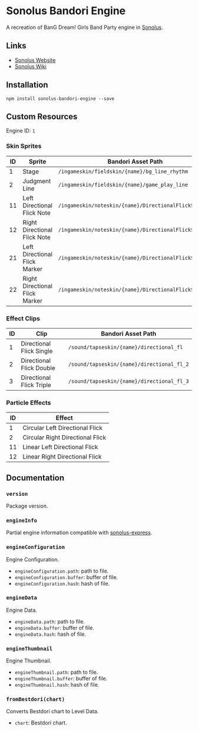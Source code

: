 # Sonolus Bandori Engine

A recreation of BanG Dream! Girls Band Party engine in [Sonolus](https://sonolus.com).

## Links

-   [Sonolus Website](https://sonolus.com)
-   [Sonolus Wiki](https://github.com/NonSpicyBurrito/sonolus-wiki)

## Installation

```
npm install sonolus-bandori-engine --save
```

## Custom Resources

Engine ID: `1`

### Skin Sprites

| ID  | Sprite                         | Bandori Asset Path                                    |
| --- | ------------------------------ | ----------------------------------------------------- |
| 1   | Stage                          | `/ingameskin/fieldskin/{name}/bg_line_rhythm`         |
| 2   | Judgment Line                  | `/ingameskin/fieldskin/{name}/game_play_line`         |
| 11  | Left Directional Flick Note    | `/ingameskin/noteskin/{name}/DirectionalFlickSprites` |
| 12  | Right Directional Flick Note   | `/ingameskin/noteskin/{name}/DirectionalFlickSprites` |
| 21  | Left Directional Flick Marker  | `/ingameskin/noteskin/{name}/DirectionalFlickSprites` |
| 22  | Right Directional Flick Marker | `/ingameskin/noteskin/{name}/DirectionalFlickSprites` |

### Effect Clips

| ID  | Clip                     | Bandori Asset Path                         |
| --- | ------------------------ | ------------------------------------------ |
| 1   | Directional Flick Single | `/sound/tapseskin/{name}/directional_fl`   |
| 2   | Directional Flick Double | `/sound/tapseskin/{name}/directional_fl_2` |
| 3   | Directional Flick Triple | `/sound/tapseskin/{name}/directional_fl_3` |

### Particle Effects

| ID  | Effect                           |
| --- | -------------------------------- |
| 1   | Circular Left Directional Flick  |
| 2   | Circular Right Directional Flick |
| 11  | Linear Left Directional Flick    |
| 12  | Linear Right Directional Flick   |

## Documentation

### `version`

Package version.

### `engineInfo`

Partial engine information compatible with [sonolus-express](https://github.com/NonSpicyBurrito/sonolus-express).

### `engineConfiguration`

Engine Configuration.

-   `engineConfiguration.path`: path to file.
-   `engineConfiguration.buffer`: buffer of file.
-   `engineConfiguration.hash`: hash of file.

### `engineData`

Engine Data.

-   `engineData.path`: path to file.
-   `engineData.buffer`: buffer of file.
-   `engineData.hash`: hash of file.

### `engineThumbnail`

Engine Thumbnail.

-   `engineThumbnail.path`: path to file.
-   `engineThumbnail.buffer`: buffer of file.
-   `engineThumbnail.hash`: hash of file.

### `fromBestdori(chart)`

Converts Bestdori chart to Level Data.

-   `chart`: Bestdori chart.
